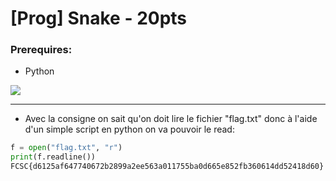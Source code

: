 # [Prog] Snake - 20pts

### Prerequires:

- Python

<img src="https://cdn.discordapp.com/attachments/837006684558852156/837006693974933564/unknown.png">

-----------------

- Avec la consigne on sait qu'on doit lire le fichier "flag.txt" donc à l'aide d'un simple script en python on va pouvoir le read:

```py
f = open("flag.txt", "r")
print(f.readline())
FCSC{d6125af647740672b2899a2ee563a011755ba0d665e852fb360614dd52418d60}
```
